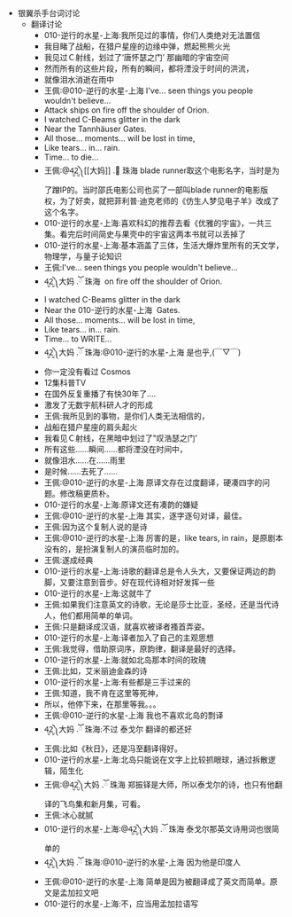 - 银翼杀手台词讨论
    - 翻译讨论
        - 010-逆行的水星-上海:我所见过的事情，你们人类绝对无法置信
        - 我目睹了战船，在猎户星座的边缘中弹，燃起熊熊火光
        - 我见过Ｃ射线，划过了‘唐怀瑟之门’ 那幽暗的宇宙空间
        - 然而所有的这些片段，所有的瞬间，都将湮没于时间的洪流，
        - 就像泪水消逝在雨中
        - 王佩:@010-逆行的水星-上海 I've... seen things you people wouldn't believe...
        - Attack ships on fire off the shoulder of Orion.
        - I watched C-Beams glitter in the dark
        - Near the Tannhäuser Gates.
        - All those... moments... will be lost in time,
        - Like tears... in... rain.
        - Time... to die...
        - 王佩:@4̤̮2̤̮༽[[大妈]] .ོ 珠海 blade runner取这个电影名字，当时是为了蹭IP的。当时邵氏电影公司也买了一部叫blade runner的电影版权，为了好卖，就把菲利普·迪克老师的《仿生人梦见电子羊》改成了这个名字。
        - 010-逆行的水星-上海:喜欢科幻的推荐去看《优雅的宇宙》，一共三集。看完后时间简史与果壳中的宇宙这两本书就可以丢掉了
        - 010-逆行的水星-上海:基本涵盖了三体，生活大爆炸里所有的天文学，物理学，与量子论知识
        - 王佩:I've... seen things you people wouldn't believe...
        - 4̤̮2̤̮༽大妈 .ོ 珠海  on fire off the shoulder of Orion.
        - I watched C-Beams glitter in the dark
        - Near the 010-逆行的水星-上海  Gates.
        - All those... moments... will be lost in time,
        - Like tears... in... rain.
        - Time... to WRITE...
        - 4̤̮2̤̮༽大妈 .ོ 珠海:@010-逆行的水星-上海 是也乎,(￣▽￣)
        - 你一定没有看过 Cosmos
        - 12集科普TV
        - 在国外反复重播了有快30年了....
        - 激发了无数宇航科研人才的形成
        - 王佩:我所见到的事物，是你们人类无法相信的，
        - 战船在猎户星座的肩头起火
        - 我看见Ｃ射线，在黑暗中划过了"叹浩瑟之门’
        - 所有这些……瞬间……都将湮没在时间中，
        - 就像泪水……在……雨里
        - 是时候……去死了……
        - 王佩:@010-逆行的水星-上海 原译文存在过度翻译，硬凑四字的问题。修改稿更质朴。
        - 010-逆行的水星-上海:原译文还有凑韵的嫌疑
        - 王佩:@010-逆行的水星-上海 其实，逐字逐句对译，最佳。
        - 王佩:因为这个复制人说的是诗
        - 王佩:@010-逆行的水星-上海 厉害的是，like tears, in rain，是原剧本没有的，是扮演复制人的演员临时加的。
        - 王佩:遂成经典
        - 010-逆行的水星-上海:诗歌的翻译总是令人头大，又要保证两边的韵脚，又要注意到音步。好在现代诗相对好发挥一些
        - 010-逆行的水星-上海:这就牛了
        - 王佩:如果我们注意英文的诗歌，无论是莎士比亚，圣经，还是当代诗人，他们都用简单的单词。
        - 王佩:只是翻译成汉语，就喜欢被译者搔首弄姿。
        - 010-逆行的水星-上海:译者加入了自己的主观思想
        - 王佩:我觉得，借助原词序，原韵律，翻译是最好的选择。
        - 010-逆行的水星-上海:就如北岛那本时间的玫瑰
        - 王佩:比如，艾米丽迪金森的诗
        - 010-逆行的水星-上海:有些都是三手过来的
        - 王佩:知道，我不肯在这里等死神，
        - 所以，他停下来，在那里等我。。。
        - 王佩:@010-逆行的水星-上海 我也不喜欢北岛的剽译
        - 4̤̮2̤̮༽大妈 .ོ 珠海:不过 泰戈尔 翻译的都还好
        - 王佩:比如《秋日》，还是冯至翻译得好。
        - 010-逆行的水星-上海:北岛只能说在文字上比较抓眼球，通过拆散逻辑，陌生化
        - 王佩:@4̤̮2̤̮༽大妈 .ོ 珠海 郑振铎是大师，所以泰戈尔的诗，也只有他翻译的飞鸟集和新月集，可看。
        - 王佩:冰心就腻
        - 010-逆行的水星-上海:@4̤̮2̤̮༽大妈 .ོ 珠海 泰戈尔那英文诗用词也很简单的
        - 4̤̮2̤̮༽大妈 .ོ 珠海:@010-逆行的水星-上海 因为他是印度人
        - 王佩:@010-逆行的水星-上海 简单是因为被翻译成了英文而简单。原文是孟加拉文吧
        - 010-逆行的水星-上海:不，应当用孟加拉语写

